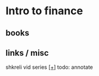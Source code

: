 # Intro to finance

## books

## links / misc
shkreli vid series [[+]](https://www.youtube.com/watch?v=ARrNYyJEnFI&t=3353s)
todo: annotate
